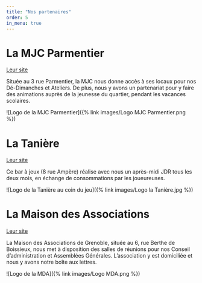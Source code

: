 ```yaml
---
title: "Nos partenaires"
order: 5
in_menu: true
---
```

# La MJC Parmentier 
[Leur site](https://mjcparmentier2.wixsite.com/mjcparmentier)

Située au 3 rue Parmentier, la MJC nous donne accès à ses locaux pour nos Dé-Dimanches et Ateliers. De plus, nous y avons un partenariat pour y faire des animations auprès de la jeunesse du quartier, pendant les vacances scolaires.

![Logo de la MJC Parmentier]({% link images/Logo MJC Parmentier.png %})

# La Tanière
[Leur site](https://tanierejeux.fr/#presentation)

Ce bar à jeux (8 rue Ampère) réalise avec nous un après-midi JDR tous les deux mois, en échange de consommations par les joueureuses.

![Logo de la Tanière au coin du jeu]({% link images/Logo la Tanière.jpg %})

# La Maison des Associations

[Leur site](https://www.grenoble.fr/308-grenoble-associations.htm)

La Maison des Associations de Grenoble, située au 6, rue Berthe de Boissieux, nous met à disposition des salles de réunions pour nos Conseil d’administration et Assemblées Générales. L’association y est domiciliée et nous y avons notre boîte aux lettres. 

![Logo de la MDA]({% link images/Logo MDA.png %}) 